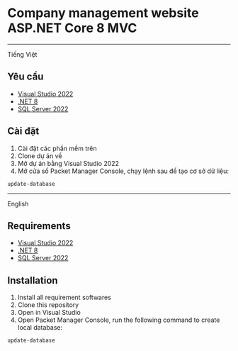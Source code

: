 # Company management website ASP.NET Core 8 MVC

---
Tiếng Việt
## Yêu cầu
- [Visual Studio 2022](https://visualstudio.microsoft.com/vs/)
- [.NET 8](https://dotnet.microsoft.com/en-us/download/dotnet/8.0)
- [SQL Server 2022](https://www.microsoft.com/en-us/sql-server/sql-server-downloads)

## Cài đặt
1. Cài đặt các phần mềm trên
2. Clone dự án về
3. Mở dự án bằng Visual Studio 2022
4. Mở cửa sổ Packet Manager Console, chạy lệnh sau để tạo cơ sở dữ liệu:
```
update-database
```

---
English
## Requirements
- [Visual Studio 2022](https://visualstudio.microsoft.com/vs/)
- [.NET 8](https://dotnet.microsoft.com/en-us/download/dotnet/8.0)
- [SQL Server 2022](https://www.microsoft.com/en-us/sql-server/sql-server-downloads)

## Installation
1. Install all requirement softwares
2. Clone this repository
3. Open in Visual Studio
4. Open Packet Manager Console, run the following command to create local database:
```
update-database
```

